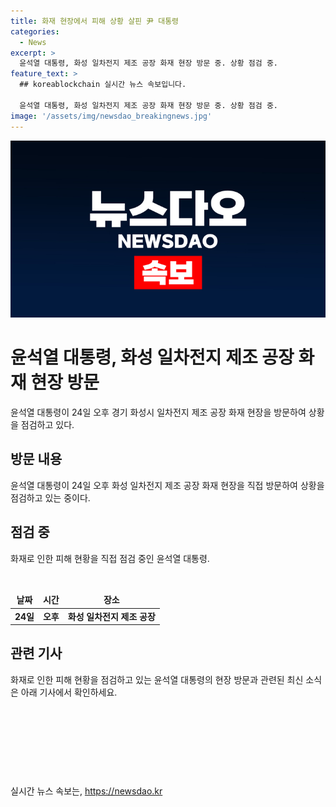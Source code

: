 ```yaml
---
title: 화재 현장에서 피해 상황 살핀 尹 대통령
categories:
  - News
excerpt: >
  윤석열 대통령, 화성 일차전지 제조 공장 화재 현장 방문 중. 상황 점검 중.
feature_text: >
  ## koreablockchain 실시간 뉴스 속보입니다.

  윤석열 대통령, 화성 일차전지 제조 공장 화재 현장 방문 중. 상황 점검 중.
image: '/assets/img/newsdao_breakingnews.jpg'
---
```


<p><img src="/assets/img/newsdao_breakingnews.jpg" alt="koreablockchain 속보" /></p>

<h1>윤석열 대통령, 화성 일차전지 제조 공장 화재 현장 방문</h1>

<p data-ke-size="size16">윤석열 대통령이 24일 오후 경기 화성시 일차전지 제조 공장 화재 현장을 방문하여 상황을 점검하고 있다.</p>

<h2 data-ke-size="size26">방문 내용</h2>

<p data-ke-size="size16">윤석열 대통령이 24일 오후 화성 일차전지 제조 공장 화재 현장을 직접 방문하여 상황을 점검하고 있는 중이다.</p>

<h2 data-ke-size="size26">점검 중</h2>

<p data-ke-size="size16">화재로 인한 피해 현황을 직접 점검 중인 윤석열 대통령.</p>

<p data-ke-size="size16">&nbsp;</p>

<table>
    <thead>
        <tr>
            <td style="text-align: center; height: 17px;"><b>날짜</b></td>
            <td style="text-align: center; height: 17px;"><b>시간</b></td>
            <td style="text-align: center; height: 17px;"><b>장소</b></td>
        </tr>
    </thead>
    <tbody>
        <tr>
            <td style="text-align: center; height: 17px;"><b>24일</b></td>
            <td style="text-align: center; height: 17px;"><b>오후</b></td>
            <td style="text-align: center; height: 17px;"><b>화성 일차전지 제조 공장</b></td>
        </tr>
    </tbody>
</table>

<h2 data-ke-size="size26">관련 기사</h2>

<p data-ke-size="size16">화재로 인한 피해 현황을 점검하고 있는 윤석열 대통령의 현장 방문과 관련된 최신 소식은 아래 기사에서 확인하세요.</p>

<p data-ke-size="size16">&nbsp;</p>

<p data-ke-size="size16">&nbsp;</p>

<p data-ke-size="size16">&nbsp;</p>

<p data-ke-size="size16">&nbsp;</p>
실시간 뉴스 속보는, <a href="https://newsdao.kr" rel="dofollow">https://newsdao.kr</a>


